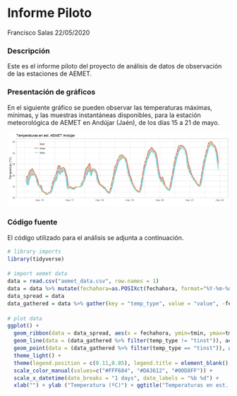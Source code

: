 Informe Piloto
================
Francisco Salas
22/05/2020

### Descripción

Este es el informe piloto del proyecto de análisis de datos de
observación de las estaciones de AEMET.

### Presentación de gráficos

En el siguiente gráfico se pueden observar las temperaturas máximas,
mínimas, y las muestras instantáneas disponibles, para la estación
meteorológica de AEMET en Andújar (Jaén), de los días 15 a 21 de mayo.

![](../informe_files/figure-gfm/temp_plor-1.png)<!-- -->

### Código fuente

El código utilizado para el análisis se adjunta a continuación.

``` r
# library imports
library(tidyverse)

# import aemet data
data = read.csv("aemet_data.csv", row.names = 1)
data = data %>% mutate(fechahora=as.POSIXct(fechahora, format="%Y-%m-%d %H:%M:%S"))
data_spread = data
data_gathered = data %>% gather(key = "temp_type", value = "value", -fechahora)

# plot data
ggplot() + 
  geom_ribbon(data = data_spread, aes(x = fechahora, ymin=tmin, ymax=tmax), fill = "grey") + 
  geom_line(data = (data_gathered %>% filter(temp_type != "tinst")), aes(x = fechahora, y = value, color = temp_type), size = 1) +
  geom_point(data = (data_gathered %>% filter(temp_type == "tinst")), aes(x = fechahora, y = value, color = temp_type), show.legend = FALSE) +
  theme_light() + 
  theme(legend.position = c(0.11,0.85), legend.title = element_blank(), legend.background = element_blank()) +  
  scale_color_manual(values=c("#FFF684", "#DA3612", "#00D8FF")) +
  scale_x_datetime(date_breaks = "1 days", date_labels = "%b %d") +
  xlab("") + ylab ("Temperatura (ºC)") + ggtitle("Temperaturas en est. AEMET Andújar")
```
